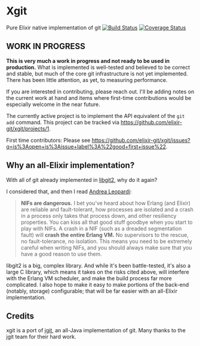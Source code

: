 # Xgit

Pure Elixir native implementation of git [![Build Status](https://travis-ci.org/elixir-git/xgit.svg?branch=master)](https://travis-ci.org/elixir-git/xgit) [![Coverage Status](https://coveralls.io/repos/github/elixir-git/xgit/badge.svg?branch=master)](https://coveralls.io/github/elixir-git/xgit?branch=master)


## WORK IN PROGRESS

**This is very much a work in progress and not ready to be used in production.** What is implemented is well-tested and believed to be correct and stable, but much of the core git infrastructure is not yet implemented. There has been little attention, as yet, to measuring performance.

If you are interested in contributing, please reach out. I'll be adding notes on the current work at hand and items where first-time contributions would be especially welcome in the near future.

The currently active project is to implement the API equivalent of the `git add` command. This project can be tracked via https://github.com/elixir-git/xgit/projects/1.

First time contributors: Please see https://github.com/elixir-git/xgit/issues?q=is%3Aopen+is%3Aissue+label%3A%22good+first+issue%22.


## Why an all-Elixir implementation?

With all of git already implemented in [libgit2](https://github.com/libgit2/libgit2), why do it again?

I considered that, and then I read [Andrea Leopardi](https://andrealeopardi.com/posts/using-c-from-elixir-with-nifs/):

> **NIFs are dangerous.** I bet you’ve heard about how Erlang (and Elixir) are reliable and fault-tolerant, how processes are isolated and a crash in a process only takes that process down, and other resiliency properties. You can kiss all that good stuff goodbye when you start to play with NIFs. A crash in a NIF (such as a dreaded segmentation fault) will **crash the entire Erlang VM.** No supervisors to the rescue, no fault-tolerance, no isolation. This means you need to be extremely careful when writing NIFs, and you should always make sure that you have a good reason to use them.

libgit2 is a big, complex library. And while it's been battle-tested, it's also a large C library, which means it takes on the risks cited above, will interfere with the Erlang VM scheduler, and make the build process far more complicated. I also hope to make it easy to make portions of the back-end (notably, storage) configurable; that will be far easier with an all-Elixir implementation.

## Credits

xgit is a port of [jgit](https://www.eclipse.org/jgit/), an all-Java implementation of git. Many thanks to the jgit team for their hard work.
